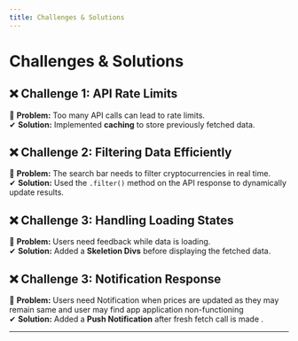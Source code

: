 ```yaml
---
title: Challenges & Solutions
---
```


# Challenges & Solutions

## ❌ Challenge 1: API Rate Limits
🔹 **Problem:** Too many API calls can lead to rate limits.  
✔ **Solution:** Implemented **caching** to store previously fetched data.

## ❌ Challenge 2: Filtering Data Efficiently
🔹 **Problem:** The search bar needs to filter cryptocurrencies in real time.  
✔ **Solution:** Used the `.filter()` method on the API response to dynamically update results.

## ❌ Challenge 3: Handling Loading States
🔹 **Problem:** Users need feedback while data is loading.  
✔ **Solution:** Added a **Skeletion Divs** before displaying the fetched data.

## ❌ Challenge 3: Notification Response  
🔹 **Problem:** Users need Notification when  prices are updated as they may remain same and user may find app application non-functioning   
✔ **Solution:** Added a **Push Notification** after  fresh fetch call is made .

---
